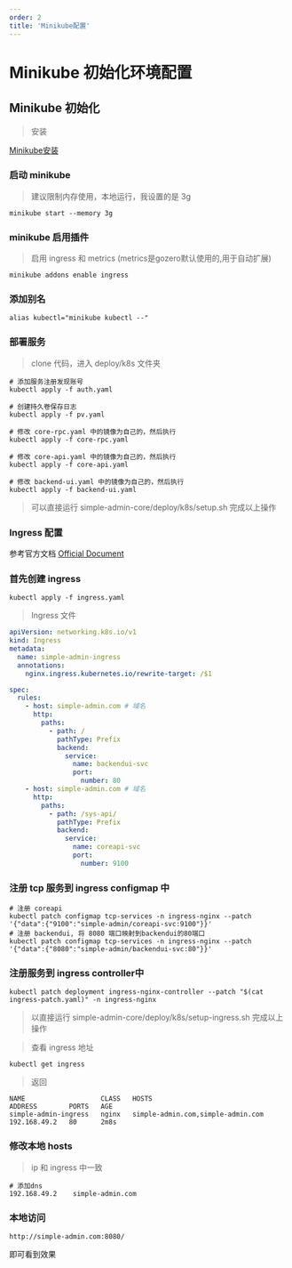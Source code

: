 ```yaml
---
order: 2
title: 'Minikube配置'
---
```



# Minikube 初始化环境配置

## Minikube 初始化

> 安装

[Minikube安装](https://minikube.sigs.k8s.io/docs/start/)

### 启动 minikube
>
> 建议限制内存使用，本地运行，我设置的是 3g

```shell
minikube start --memory 3g
```

### minikube 启用插件
>
> 启用 ingress 和 metrics (metrics是gozero默认使用的,用于自动扩展)

```shell
minikube addons enable ingress
```

### 添加别名

```shell
alias kubectl="minikube kubectl --"
```

### 部署服务
>
> clone 代码，进入 deploy/k8s 文件夹

```shell
# 添加服务注册发现账号
kubectl apply -f auth.yaml

# 创建持久卷保存日志
kubectl apply -f pv.yaml

# 修改 core-rpc.yaml 中的镜像为自己的，然后执行
kubectl apply -f core-rpc.yaml

# 修改 core-api.yaml 中的镜像为自己的，然后执行
kubectl apply -f core-api.yaml

# 修改 backend-ui.yaml 中的镜像为自己的，然后执行
kubectl apply -f backend-ui.yaml
```

> 可以直接运行 simple-admin-core/deploy/k8s/setup.sh 完成以上操作

### Ingress 配置

参考官方文档 [Official Document](https://minikube.sigs.k8s.io/docs/tutorials/nginx_tcp_udp_ingress/)

### 首先创建 ingress

```shell
kubectl apply -f ingress.yaml
```

> Ingress 文件

```yaml
apiVersion: networking.k8s.io/v1
kind: Ingress
metadata:
  name: simple-admin-ingress
  annotations:
    nginx.ingress.kubernetes.io/rewrite-target: /$1

spec:
  rules:
    - host: simple-admin.com # 域名
      http:
        paths:
          - path: /
            pathType: Prefix
            backend:
              service:
                name: backendui-svc
                port:
                  number: 80
    - host: simple-admin.com # 域名
      http:
        paths:
          - path: /sys-api/
            pathType: Prefix
            backend:
              service:
                name: coreapi-svc
                port:
                  number: 9100
```

### 注册 tcp 服务到 ingress configmap 中

```shell
# 注册 coreapi
kubectl patch configmap tcp-services -n ingress-nginx --patch '{"data":{"9100":"simple-admin/coreapi-svc:9100"}}'
# 注册 backendui, 将 8080 端口映射到backendui的80端口
kubectl patch configmap tcp-services -n ingress-nginx --patch '{"data":{"8080":"simple-admin/backendui-svc:80"}}'
```

### 注册服务到 ingress controller中

```shell
kubectl patch deployment ingress-nginx-controller --patch "$(cat ingress-patch.yaml)" -n ingress-nginx

```

> 以直接运行 simple-admin-core/deploy/k8s/setup-ingress.sh 完成以上操作

> 查看 ingress 地址

```shell
kubectl get ingress
```

> 返回

```shell
NAME                   CLASS   HOSTS                               ADDRESS        PORTS   AGE
simple-admin-ingress   nginx   simple-admin.com,simple-admin.com   192.168.49.2   80      2m8s
```

### 修改本地 hosts
>
> ip 和 ingress 中一致

```shell
# 添加dns
192.168.49.2    simple-admin.com
```

### 本地访问

```shell
http://simple-admin.com:8080/
```

即可看到效果
